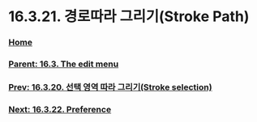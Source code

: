 # 16.3.21. 경로따라 그리기(Stroke Path)

### [Home](./00-home.md)
### [Parent: 16.3. The edit menu](./16-03-00-the-edit-menu.md)
### [Prev: 16.3.20. 선택 영역 따라 그리기(Stroke selection)](./16-03-20-stroke-selection.md)
### [Next: 16.3.22. Preference](./16-03-22-preference.md)
